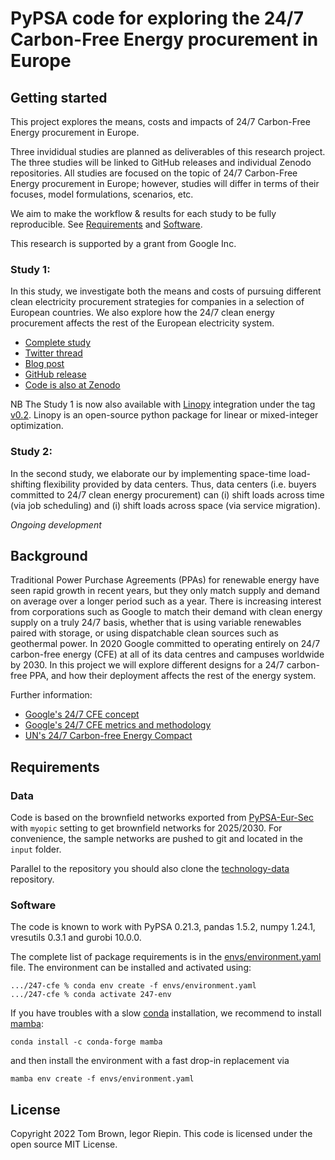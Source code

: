 
# PyPSA code for exploring the 24/7 Carbon-Free Energy procurement in Europe

## Getting started

This project explores the means, costs and impacts of 24/7 Carbon-Free Energy procurement in Europe.

Three invididual studies are planned as deliverables of this research project. The three studies will be linked to GitHub releases and individual Zenodo repositories. All studies are focused on the topic of 24/7 Carbon-Free Energy procurement in Europe; however, studies will differ in terms of their focuses, model formulations, scenarios, etc.

We aim to make the workflow & results for each study to be fully reproducible. See [Requirements](#requirements) and [Software](#software).

This research is supported by a grant from Google Inc.

### Study 1: 

In this study, we investigate both the means and costs of pursuing different clean electricity procurement strategies for companies in a selection of European countries. We also explore how the 24/7 clean energy procurement affects the rest of the European electricity system.

- [Complete study](https://zenodo.org/record/7180097)
- [Twitter thread](https://twitter.com/nworbmot/status/1579810935702982656)
- [Blog post](https://blog.google/around-the-globe/google-europe/how-carbon-free-energy-around-the-clock-can-work/)
- [GitHub release](https://github.com/PyPSA/247-cfe/tree/v0.1)
- [Code is also at Zenodo](https://zenodo.org/record/7181236) 

NB The Study 1 is now also available with [Linopy](https://github.com/pypsa/linopy) integration under the tag [v0.2](https://github.com/PyPSA/247-cfe/releases/tag/v0.2). Linopy is an open-source python package for linear or mixed-integer optimization. 

### Study 2: 

In the second study, we elaborate our by implementing space-time load-shifting flexibility provided by data centers. Thus, data centers (i.e. buyers committed to 24/7 clean energy procurement) can (i) shift loads across time (via job scheduling) and (i) shift loads across space (via service migration).

*Ongoing development*


## Background

Traditional Power Purchase Agreements (PPAs) for renewable
energy have seen rapid growth in recent years, but they only match
supply and demand on average over a longer period such as a
year. There is increasing interest from corporations such as Google to
match their demand with clean energy supply on a truly 24/7 basis,
whether that is using variable renewables paired with storage, or
using dispatchable clean sources such as geothermal power. In 2020
Google committed to operating entirely on 24/7 carbon-free energy
(CFE) at all of its data centres and campuses worldwide by 2030.  In
this project we will explore different designs for a 24/7 carbon-free
PPA, and how their deployment affects the rest of the energy system.

Further information:

- [Google's 24/7 CFE concept](https://www.gstatic.com/gumdrop/sustainability/247-carbon-free-energy.pdf)
- [Google's 24/7 CFE metrics and methodology](https://www.gstatic.com/gumdrop/sustainability/24x7-carbon-free-energy-methodologies-metrics.pdf)
- [UN's 24/7 Carbon-free Energy Compact](https://www.un.org/en/energy-compacts/page/compact-247-carbon-free-energy)


## Requirements
### Data

Code is based on the brownfield networks exported from [PyPSA-Eur-Sec](https://github.com/PyPSA/pypsa-eur-sec) with `myopic` setting to get brownfield networks for 2025/2030. For convenience, the sample networks are pushed to git and located in the `input` folder.

Parallel to the repository you should also clone the [technology-data](https://github.com/PyPSA/technology-data) repository.


### Software

The code is known to work with PyPSA 0.21.3, pandas 1.5.2, numpy 1.24.1, vresutils 0.3.1 and gurobi 10.0.0.

The complete list of package requirements is in the [envs/environment.yaml](envs/environment.yaml) file. The environment can be installed and activated using:

```
.../247-cfe % conda env create -f envs/environment.yaml
.../247-cfe % conda activate 247-env
```

If you have troubles with a slow [conda](https://docs.conda.io/en/latest/) installation, we recommend to install [mamba](https://mamba.readthedocs.io/en/latest/):

```
conda install -c conda-forge mamba
```

and then install the environment with a fast drop-in replacement via

```
mamba env create -f envs/environment.yaml
```

## License

Copyright 2022 Tom Brown, Iegor Riepin. This code is licensed under the open source MIT License.
